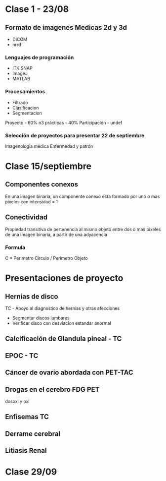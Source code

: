 # Clase 1 -  23/08

## Formato de imagenes Medicas 2d y 3d

- DICOM
- nrrd 
  
### Lenguajes de programación

- ITK SNAP
- ImageJ
- MATLAB

### Procesamientos

- Filtrado
- Clasificacion
- Segmentacion 


Proyecto      - 60%
n3 prácticas  - 40%
Participación - undef

### Selección de proyectos para presentar 22 de septiembre

Imagenología médica
Enfermedad y patrón

# Clase 15/septiembre

## Componentes conexos
En una imagen binaria, un componente conexo esta formado por uno o mas pixeles con intensidad = 1

## Conectividad

 Propiedad transitiva de pertenencia al mismo objeto entre dos o más pixeles de una imagen binaria, a partir de una adyacencia

 ### Formula

C = Perimetro Circulo / Perimetro Objeto

 # Presentaciones de proyecto

 ## Hernias de disco

TC - Apoyo al diagnostico de hernias y otras afecciones

- Segmentar discos lumbares
- Verificar disco con desviacion estandar anormal

## Calcificación de Glandula pineal - TC

## EPOC -  TC
 
## Cáncer de ovario abordada con PET-TAC

## Drogas en el cerebro  FDG PET
dosoxi y oxi

## Enfisemas TC
## Derrame cerebral
## Litiasis Renal

# Clase 29/09

